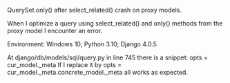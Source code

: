 QuerySet.only() after select_related() crash on proxy models.

When I optimize a query using select_related() and only() methods from the proxy model I encounter an error.

Environment: Windows 10; Python 3.10; Django 4.0.5

At django/db/models/sql/query.py in line 745 there is a snippet:
opts = cur_model._meta
If I replace it by
opts = cur_model._meta.concrete_model._meta
all works as expected.